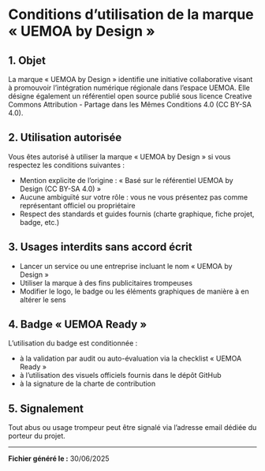 # Conditions d’utilisation de la marque « UEMOA by Design »

## 1. Objet

La marque « UEMOA by Design » identifie une initiative collaborative visant à promouvoir l’intégration numérique régionale dans l’espace UEMOA. Elle désigne également un référentiel open source publié sous licence Creative Commons Attribution - Partage dans les Mêmes Conditions 4.0 (CC BY-SA 4.0).

## 2. Utilisation autorisée

Vous êtes autorisé à utiliser la marque « UEMOA by Design » si vous respectez les conditions suivantes :
- Mention explicite de l’origine : « Basé sur le référentiel UEMOA by Design (CC BY-SA 4.0) »
- Aucune ambiguïté sur votre rôle : vous ne vous présentez pas comme représentant officiel ou propriétaire
- Respect des standards et guides fournis (charte graphique, fiche projet, badge, etc.)

## 3. Usages interdits sans accord écrit

- Lancer un service ou une entreprise incluant le nom « UEMOA by Design »
- Utiliser la marque à des fins publicitaires trompeuses
- Modifier le logo, le badge ou les éléments graphiques de manière à en altérer le sens

## 4. Badge « UEMOA Ready »

L’utilisation du badge est conditionnée :
- à la validation par audit ou auto-évaluation via la checklist « UEMOA Ready »
- à l’utilisation des visuels officiels fournis dans le dépôt GitHub
- à la signature de la charte de contribution

## 5. Signalement

Tout abus ou usage trompeur peut être signalé via l’adresse email dédiée du porteur du projet.

---

**Fichier généré le :** 30/06/2025

